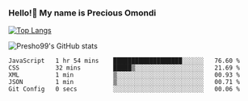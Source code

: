 ### Hello!👋 My name is Precious Omondi 

[![Top Langs](https://github-readme-stats.vercel.app/api/top-langs/?username=Presho99&langs_count=8&theme=dark)](https://github.com/Presho99/github-readme-stats)

![Presho99's GitHub stats](https://github-readme-stats.vercel.app/api?username=Presho99&show_icons=true&theme=dark)

<!--START_SECTION:waka-->

```text
JavaScript   1 hr 54 mins    ███████████████████░░░░░░   76.60 %
CSS          32 mins         █████▒░░░░░░░░░░░░░░░░░░░   21.69 %
XML          1 min           ▒░░░░░░░░░░░░░░░░░░░░░░░░   00.93 %
JSON         1 min           ▒░░░░░░░░░░░░░░░░░░░░░░░░   00.71 %
Git Config   0 secs          ░░░░░░░░░░░░░░░░░░░░░░░░░   00.06 %
```

<!--END_SECTION:waka-->

